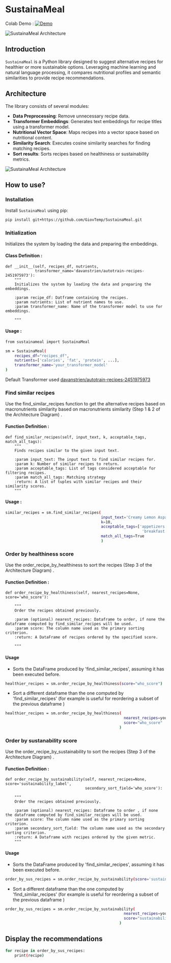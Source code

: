 # SustainaMeal

Colab Demo : [![Demo](https://img.shields.io/badge/Colab-Google_Colab-orange?style=flat&logo=google-colab)](https://colab.research.google.com/drive/1CrBaq3qkM7sMzpeiNR4_92MjUwxM6UQD?usp=sharing)

![SustainaMeal Architecture](docs/sustainameal.png)

## Introduction
`SustainaMeal` is a Python library designed to suggest alternative recipes for healthier or more sustainable options. Leveraging machine learning and natural language processing, it compares nutritional profiles and semantic similarities to provide recipe recommendations.

## Architecture
The library consists of several modules:

- **Data Preprocessing**: Remove unnecessary recipe data.
- **Transformer Embeddings**: Generates text embeddings for recipe titles using a transformer model.
- **Nutritional Vector Space**: Maps recipes into a vector space based on nutritional content.
- **Similarity Search**: Executes cosine similarity searches for finding matching recipes.
- **Sort results**: Sorts recipes based on healthiness or sustainability metrics.

![SustainaMeal Architecture](docs/architecture.png)

## How to use?
### Installation
Install `SustainaMeal` using pip:

```bash
pip install git+https://github.com/GiovTemp/SustainaMeal.git
```

### Initialization
Initializes the system by loading the data and preparing the embeddings.

#### Class Definition :

    def __init__(self, recipes_df, nutrients,
                 transformer_name='davanstrien/autotrain-recipes-2451975973'):
        """
        Initializes the system by loading the data and preparing the embeddings.

        :param recipe_df: Datframe containing the recipes.
        :param nutrients: List of nutrient names to use.
        :param transformer_name: Name of the transformer model to use for embeddings.

        """

#### Usage :


```bash
from sustainameal import SustainaMeal

sm = SustainaMeal(
    recipes_df="recipes_df",
    nutrients=['calories', 'fat', 'protein', ...],
    transformer_name='your_transformer_model'
) 
```

     

Default Transformer used [davanstrien/autotrain-recipes-2451975973](https://huggingface.co/davanstrien/autotrain-recipes-2451975973)
### Find similar recipes 

Use the find_similar_recipes function to get the alternative recipes based on macronutrients similarity based on macronutrients similarity (Step 1 & 2 of the Architecture Diagram) .

#### Function Definition :
    def find_similar_recipes(self, input_text, k, acceptable_tags, match_all_tags):
        """
        Finds recipes similar to the given input text.

        :param input_text: The input text to find similar recipes for.
        :param k: Number of similar recipes to return.
        :param acceptable_tags: List of tags considered acceptable for filtering recipes.
        :param match_all_tags: Matching strategy
        :return: A list of tuples with similar recipes and their similarity scores.
        """


#### Usage :

```bash
similar_recipes = sm.find_similar_recipes(
                                          input_text='Creamy Lemon Asparagus Risotto', 
                                          k=10,
                                          acceptable_tags=['appetizers', 'main-dish', 'side-dishes', 'fruits', 'desserts',
                                                            'breakfast', 'pasta-rice-and-grains', 'beverages', 'drinks'],
                                          match_all_tags=True
                                          )
```



### Order by healthiness score

Use the order_recipe_by_healthiness to sort the recipes (Step 3 of the Architecture Diagram) .
#### Function Definition :

    def order_recipe_by_healthiness(self, nearest_recipes=None, score='who_score'):

        """
        Order the recipes obtained previously.

        :param (optional) nearest_recipes: Dataframe to order, if none the dataframe computed by find_similar_recipes will be used.
        :param score: The column name used as the primary sorting criterion.
        :return: A DataFrame of recipes ordered by the specified score.

        """

#### Usage 

- Sorts the DataFrame produced by 'find_similar_recipes', assuming it has been executed before.


```bash
healthier_recipes = sm.order_recipe_by_healthiness(score="who_score")
```

- Sort a different dataframe than the one computed by 'find_similar_recipes' (for example is useful for reordering a subset of the previous dataframe )

```bash
healthier_recipes = sm.order_recipe_by_healthiness(
                                                    nearest_recipes=your_df,
                                                    score="who_score"
                                                  )
```

### Order by sustanability score

Use the order_recipe_by_sustainability to sort the recipes (Step 3 of the Architecture Diagram) .

#### Function Definition :

    def order_recipe_by_sustainability(self, nearest_recipes=None, score='sustainability_label',
                                       secondary_sort_field='who_score'):

        """
        Order the recipes obtained previously.

        :param (optional) nearest_recipes: Dataframe to order , if none the dataframe computed by find_similar_recipes will be used.
        :param score: The column name used as the primary sorting criterion.
        :param secondary_sort_field: The column name used as the secondary sorting criterion.
        :return: A Dataframe with recipes ordered by the given metric.
        """

#### Usage 

- Sorts the DataFrame produced by 'find_similar_recipes', assuming it has been executed before.
```bash
order_by_sus_recipes = sm.order_recipe_by_sustainability(score='sustainability_label')
```

- Sort a different dataframe than the one computed by 'find_similar_recipes' (for example is useful for reordering a subset of the previous dataframe )
```bash
order_by_sus_recipes = sm.order_recipe_by_sustainability(
                                                    nearest_recipes=your_df,
                                                    score="sustainability_label"
                                                  )
```


## Display the recommendations
```bash
for recipe in order_by_sus_recipes:
    print(recipe)
```



